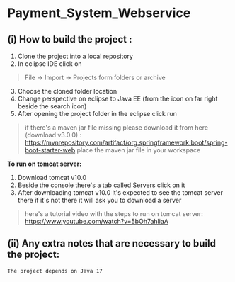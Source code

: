 
# Payment_System_Webservice

## (i) How to build the project :

 1. Clone the project into a local repository
 2. In eclipse IDE click on

>File -> Import -> Projects form folders or archive

 3. Choose the cloned folder location
 4. Change perspective on eclipse to Java EE (from the icon on far right
    beside the search icon)
 5. After opening the project folder in the eclipse click run

> if there's a maven jar file missing please download it from here (download v3.0.0) : 
https://mvnrepository.com/artifact/org.springframework.boot/spring-boot-starter-web 
place the maven jar file in your workspace

**To run on tomcat server:**

 1. Download tomcat v10.0
 2. Beside the console there's a tab called Servers click on it
 3. After downloading tomcat v10.0 it's expected to see the tomcat
    server there if it's not there it will ask you to download a server

> here's a tutorial video with the steps to run on tomcat server: https://www.youtube.com/watch?v=5bOh7ahliaA

## (ii) Any extra notes that are necessary to build the project:

    The project depends on Java 17



